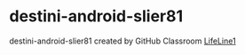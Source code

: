 # destini-android-slier81
destini-android-slier81 created by GitHub Classroom
[LifeLine1](https://i.imgur.com/ynUFjtEl.png)
